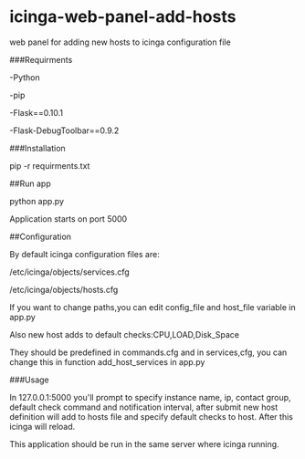 # icinga-web-panel-add-hosts
web panel for adding new hosts to icinga configuration file

###Requirments

-Python

-pip

-Flask==0.10.1

-Flask-DebugToolbar==0.9.2

###Installation

pip -r requirments.txt

##Run app

python app.py

Application starts on port 5000

##Configuration

By default icinga configuration files are:

/etc/icinga/objects/services.cfg

/etc/icinga/objects/hosts.cfg

If you want to change paths,you can edit config_file and host_file variable in app.py

Also new host adds to default checks:CPU,LOAD,Disk_Space

They should be predefined in commands.cfg and in services,cfg, you can change this in function add_host_services in app.py

###Usage

In 127.0.0.1:5000 you'll prompt to specify instance name, ip, contact group, default check command and notification interval, after submit new host definition will add to hosts file and specify default checks to host. After this icinga will reload.

This application should be run in the same server where icinga running.

